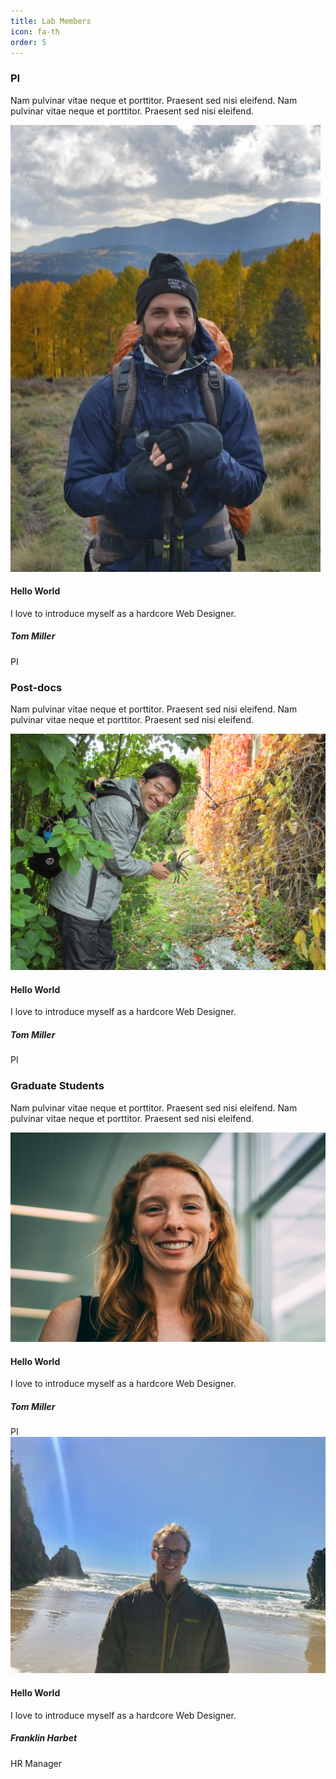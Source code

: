 ```yaml
---
title: Lab Members
icon: fa-th
order: 5
---
```

<head><link href="//netdna.bootstrapcdn.com/bootstrap/3.0.0/css/bootstrap.min.css" rel="stylesheet" id="bootstrap-css">
<script src="//netdna.bootstrapcdn.com/bootstrap/3.0.0/js/bootstrap.min.js"></script>
<script src="//code.jquery.com/jquery-1.11.1.min.js"></script></head>
<body>

<!------ Include the above in your HEAD tag ---------->

<div class="container">
                    <div class="row">
                        <div class="heading-title text-center">
                            <h3 class="text-uppercase">PI </h3>
                            <p class="p-top-30 half-txt">Nam pulvinar vitae neque et porttitor. Praesent sed nisi eleifend. Nam pulvinar vitae neque et porttitor. Praesent sed nisi eleifend. </p>
                        </div>
                          <div class="col-md-4 col-sm-4">
                            <div class="team-member">
                                <div class="team-img">
                                    <img src="/assets/images/tom_nm_final_crop.jpg" alt="team member" class="img-responsive">
                                </div>
                                <div class="team-hover">
                                    <div class="desk">
                                        <h4>Hello World</h4>
                                        <p>I love to introduce myself as a hardcore Web Designer.</p>
                                    </div>
                                    <div class="s-link">
                                        <a href="#"><i class="fa fa-facebook"></i></a>
                                        <a href="#"><i class="fa fa-twitter"></i></a>
                                        <a href="#"><i class="fa fa-google-plus"></i></a>
                                    </div>
                                </div>
                            </div>
                            <div class="team-title">
                                <h5>Tom Miller</h5>
                                <span>PI</span>
                            </div>
                        </div>
                       
</div>
<div class="row">
                        <div class="heading-title text-center">
                            <h3 class="text-uppercase">Post-docs </h3>
                            <p class="p-top-30 half-txt">Nam pulvinar vitae neque et porttitor. Praesent sed nisi eleifend. Nam pulvinar vitae neque et porttitor. Praesent sed nisi eleifend. </p>
                        </div>
                          <div class="col-md-4 col-sm-4">
                            <div class="team-member">
                                <div class="team-img">
                                    <img src="/assets/images/tingfa_dong.jpeg" alt="team member" class="img-responsive">
                                </div>
                                <div class="team-hover">
                                    <div class="desk">
                                        <h4>Hello World</h4>
                                        <p>I love to introduce myself as a hardcore Web Designer.</p>
                                    </div>
                                    <div class="s-link">
                                        <a href="#"><i class="fa fa-facebook"></i></a>
                                        <a href="#"><i class="fa fa-twitter"></i></a>
                                        <a href="#"><i class="fa fa-google-plus"></i></a>
                                    </div>
                                </div>
                            </div>
                            <div class="team-title">
                                <h5>Tom Miller</h5>
                                <span>PI</span>
                            </div>
                        </div>
                       
</div>
<div class="row">
                        <div class="heading-title text-center">
                            <h3 class="text-uppercase">Graduate Students </h3>
                            <p class="p-top-30 half-txt">Nam pulvinar vitae neque et porttitor. Praesent sed nisi eleifend. Nam pulvinar vitae neque et porttitor. Praesent sed nisi eleifend. </p>
                        </div>
                          <div class="col-md-4 col-sm-4">
                            <div class="team-member">
                                <div class="team-img">
                                    <img src="/assets/images/MDonald.jpg" alt="team member" class="img-responsive">
                                </div>
                                <div class="team-hover">
                                    <div class="desk">
                                        <h4>Hello World</h4>
                                        <p>I love to introduce myself as a hardcore Web Designer.</p>
                                    </div>
                                    <div class="s-link">
                                        <a href="#"><i class="fa fa-facebook"></i></a>
                                        <a href="#"><i class="fa fa-twitter"></i></a>
                                        <a href="#"><i class="fa fa-google-plus"></i></a>
                                    </div>
                                </div>
                            </div>
                            <div class="team-title">
                                <h5>Tom Miller</h5>
                                <span>PI</span>
                            </div>
                        </div>
                        <div class="col-md-4 col-sm-4">
                            <div class="team-member">
                                <div class="team-img">
                                    <img src="/assets/images/josh_fowler.jpg" alt="team member" class="img-responsive">
                                </div>
                                <div class="team-hover">
                                    <div class="desk">
                                        <h4>Hello World</h4>
                                        <p>I love to introduce myself as a hardcore Web Designer.</p>
                                    </div>
                                    <div class="s-link">
                                        <a href="#"><i class="fa fa-facebook"></i></a>
                                        <a href="#"><i class="fa fa-twitter"></i></a>
                                        <a href="#"><i class="fa fa-google-plus"></i></a>
                                    </div>
                                </div>
                            </div>
                            <div class="team-title">
                                <h5>Franklin Harbet</h5>
                                <span>HR Manager</span>
                            </div>
                        </div>
                  
</div>
</div>

  </body>